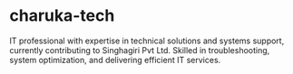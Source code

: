 # charuka-tech
IT professional with expertise in technical solutions and systems support, currently contributing to Singhagiri Pvt Ltd. Skilled in troubleshooting, system optimization, and delivering efficient IT services.
